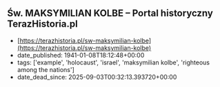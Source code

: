  ## Św. MAKSYMILIAN KOLBE – Portal historyczny TerazHistoria.pl
 - [https://terazhistoria.pl/sw-maksymilian-kolbe](https://terazhistoria.pl/sw-maksymilian-kolbe)
 - date_published: 1941-01-08T18:12:48+00:00
 - tags: ['example', 'holocaust', 'israel', 'maksymilian kolbe', 'righteous among the nations']
 - date_dead_since: 2025-09-03T00:32:13.393720+00:00

